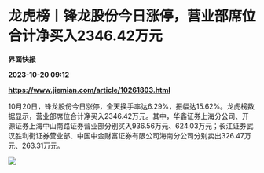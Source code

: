 # 龙虎榜丨锋龙股份今日涨停，营业部席位合计净买入2346.42万元
**界面快报**

**2023-10-20 09:12**

**https://www.jiemian.com/article/10261803.html**

10月20日，锋龙股份今日涨停，全天换手率达6.29%，振幅达15.62%。龙虎榜数据显示，营业部席位合计净买入2346.42万元。其中，华鑫证券上海分公司、开源证券上海中山南路证券营业部分别买入936.56万元、624.03万元；长江证券武汉胜利街证券营业部、中国中金财富证券有限公司海南分公司分别卖出326.47万元、263.31万元。

![](https://img2.jiemian.com/101/original/20231020/169779268983178700_a700xH.jpg)